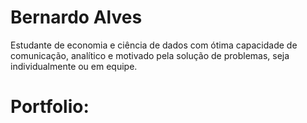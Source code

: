 <p align="center">
<ing src="https://user-images.githubusercontent.com/76501426/125814128-dd48cb45-d17a-4c96-88b0-b262399209a7.png" >
</p>


# Bernardo Alves
  Estudante de economia e ciência de dados com ótima capacidade de comunicação, analítico e motivado pela solução de problemas, seja individualmente ou em equipe.
  
  
# Portfolio:

## 

